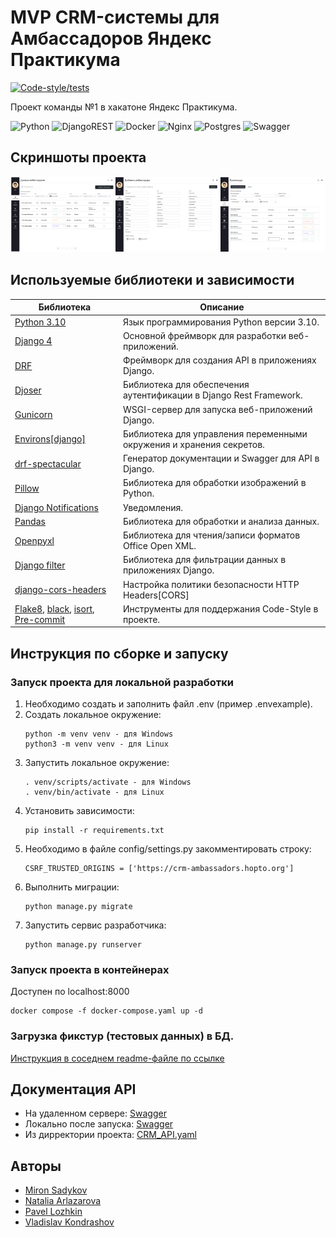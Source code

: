# MVP CRM-системы для Амбассадоров Яндекс Практикума
[![Code-style/tests](https://github.com/Reagent992/hackathon-crm-ambassadors/actions/workflows/code-style_and_tests.yml/badge.svg)](https://github.com/Reagent992/hackathon-crm-ambassadors/actions/workflows/code-style_and_tests.yml)

Проект команды №1 в хакатоне Яндекс Практикума.

![Python](https://img.shields.io/badge/python-3670A0?style=for-the-badge&logo=python&logoColor=ffdd54)
![DjangoREST](https://img.shields.io/badge/DJANGO-REST-ff1709?style=for-the-badge&logo=django&logoColor=white&color=ff1709&labelColor=gray)
![Docker](https://img.shields.io/badge/docker-%230db7ed.svg?style=for-the-badge&logo=docker&logoColor=white)
![Nginx](https://img.shields.io/badge/nginx-%23009639.svg?style=for-the-badge&logo=nginx&logoColor=white)
![Postgres](https://img.shields.io/badge/postgres-%23316192.svg?style=for-the-badge&logo=postgresql&logoColor=white)
![Swagger](https://img.shields.io/badge/-Swagger-%23Clojure?style=for-the-badge&logo=swagger&logoColor=white)

## Скриншоты проекта
<div style="display: flex; justify-content: space-between; align-items: center;">
<a href="./docs/img/1.1 Изучение данных амбассадора.jpg" style="display: block; margin: 0 auto;">
  <img src="./docs/img/1.1 Изучение данных амбассадора.jpg" alt="Данные амбассадора" width="200"/>
</a>
<a href="./docs/img/1.5 добавить вручную амбассадора.jpg" style="display: block; margin: 0 auto;">
  <img src="./docs/img/1.5 добавить вручную амбассадора.jpg" alt="Данные амбассадора" width="200"/>
</a>
<a href="./docs/img/2.1 Промокоды просомтр.jpg" style="display: block; margin: 0 auto;">
  <img src="./docs/img/2.1 Промокоды просомтр.jpg" alt="Данные амбассадора" width="200"/>
</a>
</div>

## Используемые библиотеки и зависимости

| Библиотека                                                                                                                                                                         | Описание                                                             |
| ---------------------------------------------------------------------------------------------------------------------------------------------------------------------------------- | -------------------------------------------------------------------- |
| [Python 3.10](https://www.python.org/)                                                                                                                                             | Язык программирования Python версии 3.10.                            |
| [Django 4](https://pypi.org/project/Django/)                                                                                                                                       | Основной фреймворк для разработки веб-приложений.                    |
| [DRF](https://pypi.org/project/djangorestframework/)                                                                                                                               | Фреймворк для создания API в приложениях Django.                     |
| [Djoser](https://pypi.org/project/djoser/)                                                                                                                                         | Библиотека для обеспечения аутентификации в Django Rest Framework.   |
| [Gunicorn](https://pypi.org/project/gunicorn/)                                                                                                                                     | WSGI-сервер для запуска веб-приложений Django.                       |
| [Environs[django]](https://pypi.org/project/environs/)                                                                                                                             | Библиотека для управления переменными окружения и хранения секретов. |
| [drf-spectacular](https://drf-spectacular.readthedocs.io/en/latest/index.html)                                                                                                     | Генератор документации и Swagger для API в Django.                   |
| [Pillow](https://pypi.org/project/pillow/)                                                                                                                                         | Библиотека для обработки изображений в Python.                       |
| [Django Notifications](https://github.com/django-notifications/django-notifications) | Уведомления. |
| [Pandas](https://pandas.pydata.org/docs/user_guide/index.html) | Библиотека для обработки и анализа данных. |
| [Openpyxl](https://openpyxl.readthedocs.io/en/stable/) | Библиотека для чтения/записи форматов Office Open XML. |
| [Django filter](https://pypi.org/project/django-filter/)                                                                                                                           | Библиотека для фильтрации данных в приложениях Django.               |
| [django-cors-headers](https://pypi.org/project/django-cors-headers/)                                                                                                               | Настройка политики безопасности HTTP Headers[CORS]                   |
| [Flake8](https://pypi.org/project/flake8/), [black](https://pypi.org/project/black/), [isort](https://pypi.org/project/isort/), [Pre-commit](https://pypi.org/project/pre-commit/) | Инструменты для поддержания Code-Style в проекте.                    |

## Инструкция по сборке и запуску

### Запуск проекта для локальной разработки
1. Необходимо создать и заполнить файл .env (пример .envexample).
2. Создать локальное окружение:
    ```
    python -m venv venv - для Windows
    python3 -m venv venv - для Linux
    ```
3. Запустить локальное окружение:
    ```
    . venv/scripts/activate - для Windows
    . venv/bin/activate - для Linux
    ```
4. Установить зависимости:
    ```
    pip install -r requirements.txt
    ```
5. Необходимо в файле config/settings.py закомментировать строку:
    ```
    CSRF_TRUSTED_ORIGINS = ['https://crm-ambassadors.hopto.org']
    ```
6. Выполнить миграции:
    ```
    python manage.py migrate
    ```
7. Запустить сервис разработчика:
    ```
    python manage.py runserver
    ```
### Запуск проекта в контейнерах
Доступен по localhost:8000
```
docker compose -f docker-compose.yaml up -d
```
### Загрузка фикстур (тестовых данных) в БД.
[Инструкция в соседнем readme-файле по ссылке](./docs/fixtures.md)

## Документация API

* На удаленном сервере: [Swagger](https://crm-ambassadors.hopto.org/api/v1/schema/swagger-ui/#/)
* Локально после запуска: [Swagger](http://127.0.0.1:8000/api/v1/schema/swagger-ui/)
* Из дирректории проекта: [CRM_API.yaml](https://github.com/Lozhkin-pa/hackathon-crm-ambassadors/blob/main/docs/schema/CRM_API.yaml)

## Авторы

- [Miron Sadykov](https://github.com/Reagent992)
- [Natalia Arlazarova](https://github.com/Sic15)
- [Pavel Lozhkin](https://github.com/Lozhkin-pa)
- [Vladislav Kondrashov](https://github.com/thehallowedfire)
